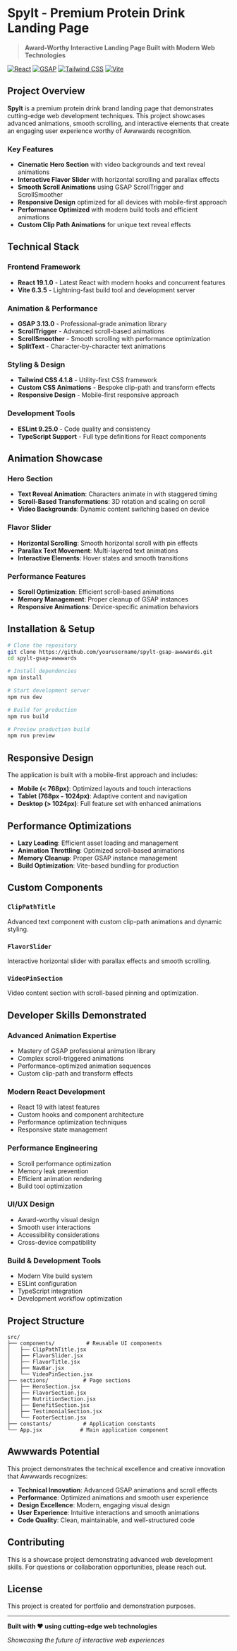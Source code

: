# Spylt - Premium Protein Drink Landing Page

> **Award-Worthy Interactive Landing Page Built with Modern Web Technologies**

[![React](https://img.shields.io/badge/React-19.1.0-61DAFB?style=for-the-badge&logo=react)](https://react.dev/)
[![GSAP](https://img.shields.io/badge/GSAP-3.13.0-88CE02?style=for-the-badge&logo=gsap)](https://greensock.com/gsap/)
[![Tailwind CSS](https://img.shields.io/badge/Tailwind-4.1.8-38B2AC?style=for-the-badge&logo=tailwind-css)](https://tailwindcss.com/)
[![Vite](https://img.shields.io/badge/Vite-6.3.5-646CFF?style=for-the-badge&logo=vite)](https://vitejs.dev/)

## Project Overview

**Spylt** is a premium protein drink brand landing page that demonstrates cutting-edge web development techniques. This project showcases advanced animations, smooth scrolling, and interactive elements that create an engaging user experience worthy of Awwwards recognition.

### Key Features

- **Cinematic Hero Section** with video backgrounds and text reveal animations
- **Interactive Flavor Slider** with horizontal scrolling and parallax effects
- **Smooth Scroll Animations** using GSAP ScrollTrigger and ScrollSmoother
- **Responsive Design** optimized for all devices with mobile-first approach
- **Performance Optimized** with modern build tools and efficient animations
- **Custom Clip Path Animations** for unique text reveal effects

## Technical Stack

### Frontend Framework
- **React 19.1.0** - Latest React with modern hooks and concurrent features
- **Vite 6.3.5** - Lightning-fast build tool and development server

### Animation & Performance
- **GSAP 3.13.0** - Professional-grade animation library
- **ScrollTrigger** - Advanced scroll-based animations
- **ScrollSmoother** - Smooth scrolling with performance optimization
- **SplitText** - Character-by-character text animations

### Styling & Design
- **Tailwind CSS 4.1.8** - Utility-first CSS framework
- **Custom CSS Animations** - Bespoke clip-path and transform effects
- **Responsive Design** - Mobile-first responsive approach

### Development Tools
- **ESLint 9.25.0** - Code quality and consistency
- **TypeScript Support** - Full type definitions for React components

## Animation Showcase

### Hero Section
- **Text Reveal Animation**: Characters animate in with staggered timing
- **Scroll-Based Transformations**: 3D rotation and scaling on scroll
- **Video Backgrounds**: Dynamic content switching based on device

### Flavor Slider
- **Horizontal Scrolling**: Smooth horizontal scroll with pin effects
- **Parallax Text Movement**: Multi-layered text animations
- **Interactive Elements**: Hover states and smooth transitions

### Performance Features
- **Scroll Optimization**: Efficient scroll-based animations
- **Memory Management**: Proper cleanup of GSAP instances
- **Responsive Animations**: Device-specific animation behaviors

## Installation & Setup

```bash
# Clone the repository
git clone https://github.com/yourusername/spylt-gsap-awwwards.git
cd spylt-gsap-awwwards

# Install dependencies
npm install

# Start development server
npm run dev

# Build for production
npm run build

# Preview production build
npm run preview
```

## Responsive Design

The application is built with a mobile-first approach and includes:

- **Mobile (< 768px)**: Optimized layouts and touch interactions
- **Tablet (768px - 1024px)**: Adaptive content and navigation
- **Desktop (> 1024px)**: Full feature set with enhanced animations

## Performance Optimizations

- **Lazy Loading**: Efficient asset loading and management
- **Animation Throttling**: Optimized scroll-based animations
- **Memory Cleanup**: Proper GSAP instance management
- **Build Optimization**: Vite-based bundling for production

## Custom Components

### `ClipPathTitle`
Advanced text component with custom clip-path animations and dynamic styling.

### `FlavorSlider`
Interactive horizontal slider with parallax effects and smooth scrolling.

### `VideoPinSection`
Video content section with scroll-based pinning and optimization.

## Developer Skills Demonstrated

### **Advanced Animation Expertise**
- Mastery of GSAP professional animation library
- Complex scroll-triggered animations
- Performance-optimized animation sequences
- Custom clip-path and transform effects

### **Modern React Development**
- React 19 with latest features
- Custom hooks and component architecture
- Performance optimization techniques
- Responsive state management

### **Performance Engineering**
- Scroll performance optimization
- Memory leak prevention
- Efficient animation rendering
- Build tool optimization

### **UI/UX Design**
- Award-worthy visual design
- Smooth user interactions
- Accessibility considerations
- Cross-device compatibility

### **Build & Development Tools**
- Modern Vite build system
- ESLint configuration
- TypeScript integration
- Development workflow optimization

## Project Structure

```
src/
├── components/          # Reusable UI components
│   ├── ClipPathTitle.jsx
│   ├── FlavorSlider.jsx
│   ├── FlavorTitle.jsx
│   ├── NavBar.jsx
│   └── VideoPinSection.jsx
├── sections/           # Page sections
│   ├── HeroSection.jsx
│   ├── FlavorSection.jsx
│   ├── NutritionSection.jsx
│   ├── BenefitSection.jsx
│   ├── TestimonialSection.jsx
│   └── FooterSection.jsx
├── constants/          # Application constants
└── App.jsx            # Main application component
```

## Awwwards Potential

This project demonstrates the technical excellence and creative innovation that Awwwards recognizes:

- **Technical Innovation**: Advanced GSAP animations and scroll effects
- **Performance**: Optimized animations and smooth user experience
- **Design Excellence**: Modern, engaging visual design
- **User Experience**: Intuitive interactions and smooth animations
- **Code Quality**: Clean, maintainable, and well-structured code

## Contributing

This is a showcase project demonstrating advanced web development skills. For questions or collaboration opportunities, please reach out.

## License

This project is created for portfolio and demonstration purposes.

---

**Built with ❤️ using cutting-edge web technologies**

*Showcasing the future of interactive web experiences*
